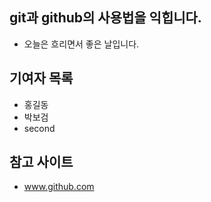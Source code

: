 ## git과 github의 사용법을 익힙니다.
- 오늘은 흐리면서 좋은 날입니다.

## 기여자 목록
- 홍길동
- 박보검
- second

## 참고 사이트
- www.github.com
